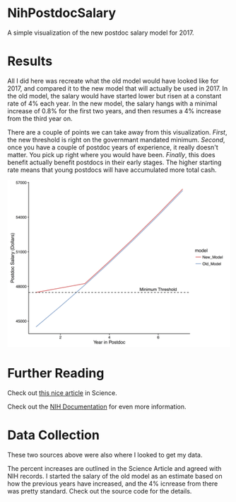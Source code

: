 # NihPostdocSalary
A simple visualization of the new postdoc salary model for 2017.

# Results
All I did here was recreate what the old model would have looked like for 2017, and compared it to the new model that will actually be used in 2017. In the old model, the salary would have started lower but risen at a constant rate of 4% each year. In the new model, the salary hangs with a minimal increase of 0.8% for the first two years, and then resumes a 4% increase from the third year on.

There are a couple of points we can take away from this visualization. *First*, the new threshold is right on the governmant mandated minimum. *Second*, once you have a couple of postdoc years of experience, it really doesn't matter. You pick up right where you would have been. *Finally*, this does benefit actually benefit postdocs in their early stages. The higher starting rate means that young postdocs will have accumulated more total cash.

![PdSalaryPlot.png](./PdSalaryPlot.png)

# Further Reading
Check out [this nice article](http://www.sciencemag.org/careers/2016/08/nih-sets-new-postdoc-stipend-levels?utm_content=34891413&utm_medium=social&utm_source=facebook) in Science.

Check out the [NIH Documentation](https://grants.nih.gov/grants/guide/notice-files/NOT-OD-16-131.html) for even more information.

# Data Collection

These two sources above were also where I looked to get my data. 

The percent increases are outlined in the Science Article and agreed with NIH records. I started the salary of the old model as an estimate based on how the previous years have increased, and the 4% icnrease from there was pretty standard. Check out the source code for the details.
